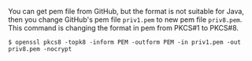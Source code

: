 

You can get pem file from GitHub, but the format is not suitable for Java,
then you change GitHub's pem file `priv1.pem` to new pem file `priv8.pem`.
This command is changing the format in pem from PKCS#1 to PKCS#8.

```
$ openssl pkcs8 -topk8 -inform PEM -outform PEM -in priv1.pem -out priv8.pem -nocrypt
```